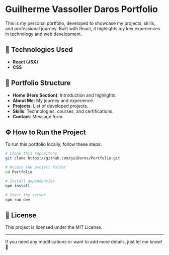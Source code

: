 # Guilherme Vassoller Daros Portfolio

This is my personal portfolio, developed to showcase my projects, skills, and professional journey. Built with React, it highlights my key experiences in technology and web development.

## 🚀 Technologies Used
- **React (JSX)**
- **CSS**

## 📌 Portfolio Structure
- **Home (Hero Section)**: Introduction and highlights.
- **About Me**: My journey and experience.
- **Projects**: List of developed projects.
- **Skills**: Technologies, courses, and certifications.
- **Contact**: Message form.

## ⚙️ How to Run the Project
To run this portfolio locally, follow these steps:

```bash
# Clone this repository
git clone https://github.com/guiDaros/Portfolio.git

# Access the project folder
cd Portfolio

# Install dependencies
npm install

# Start the server
npm run dev
```

## 📜 License
This project is licensed under the MIT License.

---

If you need any modifications or want to add more details, just let me know! 🚀

